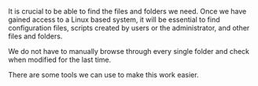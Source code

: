It is crucial to be able to find the files and folders we need. 
Once we have gained access to a Linux based system, it will be essential to find configuration files, scripts created by users or the administrator, and other files and folders.

We do not have to manually browse through every single folder and check when modified for the last time. 

There are some tools we can use to make this work easier.

